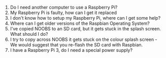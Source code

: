 
1. Do I need another computer to use a Raspberry Pi?
1. My Raspberry Pi is faulty, how can I get it replaced
1. I don't know how to setup my Raspberry Pi, where can I get some help?
1. Where can I get older versions of the Raspbian Operating System?
1. I've copied NOOBS to an SD card, but it gets stuck in the splash screen. What should I do?
1. I try to copy across NOOBS it gets stuck on the colour splash screen - We would suggest that you re-flash the SD card with Raspbian.
1. I have a Raspberry Pi 3, do I need a special power supply?


